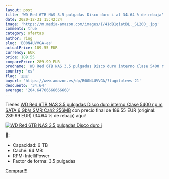```yaml
---
layout: post
title: 'WD Red 6TB NAS 3.5 pulgadas Disco duro i al 34.64 % de rebaja'
date: 2020-12-31 15:42:24
image: 'https://m.media-amazon.com/images/I/41dB1qiatBL._SL200_.jpg'
comments: true
category: ofertas
author: ring
slug: 'B00N4UVVGA-es'
actualPrice: 189.55 EUR
currency: EUR
price: 189.55
comparePrice: 289.99 EUR
prodname: 'WD Red 6TB NAS 3.5 pulgadas Disco duro interno Clase 5400 r.p.m  SATA 6 Gb/s  SMR  Cah2 256MB'
country: 'es'
flag: '🇪🇸'
buyurl: 'https://www.amazon.es/dp/B00N4UVVGA/?tag=tolees-21'
descuento: '34.64'
average: '204.64766666666668'
---
```


Tienes [WD Red 6TB NAS 3.5 pulgadas Disco duro interno Clase 5400 r.p.m  SATA 6 Gb/s  SMR  Cah2 256MB](https://www.amazon.es/dp/B00N4UVVGA/?tag=tolees-21) con precio final de  189.55 EUR (original: 289.99 EUR) (34.64 %  de rebaja) aqui!

[![WD Red 6TB NAS 3.5 pulgadas Disco duro i](https://m.media-amazon.com/images/I/41dB1qiatBL._SL200_.jpg)](https://www.amazon.es/dp/B00N4UVVGA/?tag=tolees-21)

🔎:

- Capacidad: 6 TB
- Caché: 64 MB
- RPM: IntelliPower
- Factor de forma: 3.5 pulgadas

[Comprar!!!](https://www.amazon.es/dp/B00N4UVVGA/?tag=tolees-21)
